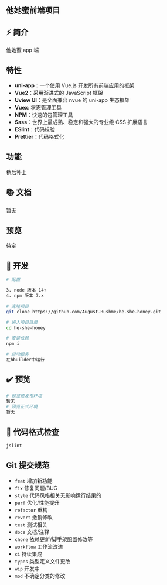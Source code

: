 <!--
 * @Author: August-Rushme
 * @Date: 2023-03-21 09:28:28
 * @LastEditors: August-Rushme 864011713zqy@gmail.com
 * @LastEditTime: 2023-03-21 10:27:45
 * @FilePath: \he-she-honey\README.md
 * @Description:
 *
 * Copyright (c) 2023 by ${git_name_email}, All Rights Reserved.
-->

## 他她蜜前端项目

## ⚡️ 简介

他她蜜 app 端

## 特性

- **uni-app**：一个使用 Vue.js 开发所有前端应用的框架
- **Vue2**：采用渐进式的 JavaScript 框架
- **Uview UI**：是全面兼容 nvue 的 uni-app 生态框架
- **Vuex**: 状态管理工具
- **NPM**：快速的包管理工具
- **Sass**：世界上最成熟、稳定和强大的专业级 CSS 扩展语言
- **ESlint**：代码校验
- **Prettier**：代码格式化

## 功能

稍后补上

## 📚 文档

暂无

## 预览

待定

## 🚀 开发

```bash
# 配置

3. node 版本 14+
4. npm 版本 7.x

# 克隆项目
git clone https://github.com/August-Rushme/he-she-honey.git

# 进入项目目录
cd he-she-honey

# 安装依赖
npm i

# 启动服务
在hbuilder中运行
```

## ✔️ 预览

```bash
# 预览预发布环境
暂无
# 预览正式环境
暂无
```

## 🔧 代码格式检查

```bash
jslint
```

## Git 提交规范

- `feat` 增加新功能
- `fix` 修复问题/BUG
- `style` 代码风格相关无影响运行结果的
- `perf` 优化/性能提升
- `refactor` 重构
- `revert` 撤销修改
- `test` 测试相关
- `docs` 文档/注释
- `chore` 依赖更新/脚手架配置修改等
- `workflow` 工作流改进
- `ci` 持续集成
- `types` 类型定义文件更改
- `wip` 开发中
- `mod` 不确定分类的修改

